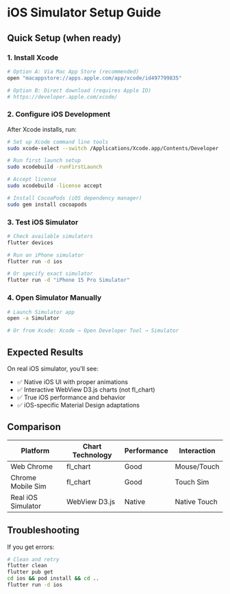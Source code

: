 # iOS Simulator Setup Guide

## Quick Setup (when ready)

### 1. Install Xcode
```bash
# Option A: Via Mac App Store (recommended)
open "macappstore://apps.apple.com/app/xcode/id497799835"

# Option B: Direct download (requires Apple ID)
# https://developer.apple.com/xcode/
```

### 2. Configure iOS Development
After Xcode installs, run:
```bash
# Set up Xcode command line tools
sudo xcode-select --switch /Applications/Xcode.app/Contents/Developer

# Run first launch setup
sudo xcodebuild -runFirstLaunch

# Accept license
sudo xcodebuild -license accept

# Install CocoaPods (iOS dependency manager)
sudo gem install cocoapods
```

### 3. Test iOS Simulator
```bash
# Check available simulators
flutter devices

# Run on iPhone simulator
flutter run -d ios

# Or specify exact simulator
flutter run -d "iPhone 15 Pro Simulator"
```

### 4. Open Simulator Manually
```bash
# Launch Simulator app
open -a Simulator

# Or from Xcode: Xcode → Open Developer Tool → Simulator
```

## Expected Results

On real iOS simulator, you'll see:
- ✅ Native iOS UI with proper animations
- ✅ Interactive WebView D3.js charts (not fl_chart)
- ✅ True iOS performance and behavior
- ✅ iOS-specific Material Design adaptations

## Comparison

| Platform | Chart Technology | Performance | Interaction |
|----------|------------------|-------------|-------------|
| Web Chrome | fl_chart | Good | Mouse/Touch |
| Chrome Mobile Sim | fl_chart | Good | Touch Sim |
| Real iOS Simulator | WebView D3.js | Native | Native Touch |

## Troubleshooting

If you get errors:
```bash
# Clean and retry
flutter clean
flutter pub get
cd ios && pod install && cd ..
flutter run -d ios
```